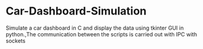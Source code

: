# Car-Dashboard-Simulation
Simulate a car dashboard in C and display the data using tkinter GUI in python.,The communication between the scripts is carried out with IPC with sockets

